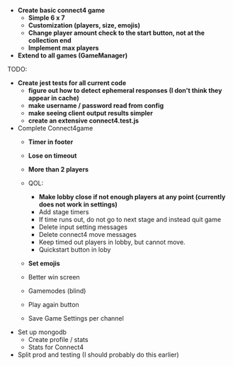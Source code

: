 
- **Create basic connect4 game**
    - **Simple 6 x 7** 
    - **Customization (players, size, emojis)**
    - **Change player amount check to the start button, not at the collection end**
    - **Implement max players**
- **Extend to all games (GameManager)**

TODO:

- **Create jest tests for all current code**
    - **figure out how to detect ephemeral responses (I don't think they appear in cache)**
    - **make username / password read from config**
    - **make seeing client output results simpler**
    - **create an extensive connect4.test.js**
- Complete Connect4game
    - **Timer in footer**
    - **Lose on timeout**
    - **More than 2 players**
    - QOL:
        - **Make lobby close if not enough players at any point (currently does not work in settings)**
        - Add stage timers
        - If time runs out, do not go to next stage and instead quit game
        - Delete input setting messages
        - Delete connect4 move messages
        - Keep timed out players in lobby, but cannot move.
        - Quickstart button in loby

    - **Set emojis**
    - Better win screen
    - Gamemodes (blind)
    - Play again button
    - Save Game Settings per channel
- Set up mongodb
    - Create profile / stats
    - Stats for Connect4
- Split prod and testing (I should probably do this earlier)